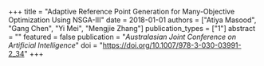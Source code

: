 +++
title = "Adaptive Reference Point Generation for Many-Objective Optimization Using NSGA-III"
date = 2018-01-01
authors = ["Atiya Masood", "Gang Chen", "Yi Mei", "Mengjie Zhang"]
publication_types = ["1"]
abstract = ""
featured = false
publication = "*Australasian Joint Conference on Artificial Intelligence*"
doi = "https://doi.org/10.1007/978-3-030-03991-2_34"
+++

